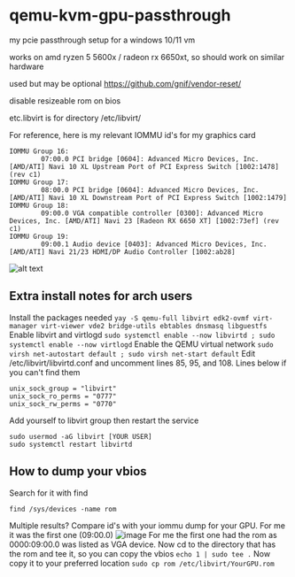 # qemu-kvm-gpu-passthrough
my pcie passthrough setup for a windows 10/11 vm

works on amd ryzen 5 5600x / radeon rx 6650xt, so should work on similar hardware

used but may be optional https://github.com/gnif/vendor-reset/

disable resizeable rom on bios

etc.libvirt is for directory /etc/libvirt/

For reference, here is my relevant IOMMU id's for my graphics card
```
IOMMU Group 16:
        07:00.0 PCI bridge [0604]: Advanced Micro Devices, Inc. [AMD/ATI] Navi 10 XL Upstream Port of PCI Express Switch [1002:1478] (rev c1)
IOMMU Group 17:
        08:00.0 PCI bridge [0604]: Advanced Micro Devices, Inc. [AMD/ATI] Navi 10 XL Downstream Port of PCI Express Switch [1002:1479]
IOMMU Group 18:
        09:00.0 VGA compatible controller [0300]: Advanced Micro Devices, Inc. [AMD/ATI] Navi 23 [Radeon RX 6650 XT] [1002:73ef] (rev c1)
IOMMU Group 19:
        09:00.1 Audio device [0403]: Advanced Micro Devices, Inc. [AMD/ATI] Navi 21/23 HDMI/DP Audio Controller [1002:ab28]
```
![alt text][logo]

[logo]: https://raw.githubusercontent.com/awwmbCPmM9Q7xFfM/qemu-kvm-gpu-passthrough/main/image.png

## Extra install notes for arch users

 Install the packages needed
 ```yay -S qemu-full libvirt edk2-ovmf virt-manager virt-viewer vde2 bridge-utils ebtables dnsmasq libguestfs```
 Enable libvirt and virtlogd
 ```sudo systemctl enable --now libvirtd ; sudo systemctl enable --now virtlogd```
 Enable the QEMU virtual network 
 ```sudo virsh net-autostart default ; sudo virsh net-start default```
 Edit /etc/libvirt/libvirtd.conf and uncomment lines 85, 95, and 108. Lines below if you can't find them
 ```
 unix_sock_group = "libvirt"
 unix_sock_ro_perms = "0777"
 unix_sock_rw_perms = "0770"
 ```
 Add yourself to libvirt group then restart the service
 ```
 sudo usermod -aG libvirt [YOUR USER]
 sudo systemctl restart libvirtd
 ```

## How to dump your vbios
Search for it with find
```
find /sys/devices -name rom
```
Multiple results? Compare id's with your iommu dump for your GPU. For me it was the first one (09:00.0)
![image](https://user-images.githubusercontent.com/78610949/233873069-f7824437-438d-4177-bb7f-f96aaf65a8b6.png)
For me the first one had the rom as 0000:09:00.0 was listed as VGA device.
Now cd to the directory that has the rom and tee it, so you can copy the vbios
```echo 1 | sudo tee .```
Now copy it to your preferred location
```sudo cp rom /etc/libvirt/YourGPU.rom```


